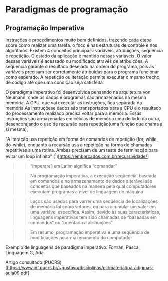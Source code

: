 # Paradigmas de programação

## Programação Imperativa

Instruções e procedimentos muito bem definidos, trazendo cada etapa sobre como realizar uma tarefa. o foco é nas estruturas de controle e nos algoritmos.
Existem 4 conceitos principais: variáveis, atribuições, sequência e repetição.
O estado da aplicação é mantido nessas variáveis.
O valor dessas variáveis é acessado ou modificado através de atribuições.
A sequência garante o resultado desejado na ordem do programa, pois as variáveis precisam ser corretamente atribuídas para o programa funcionar como esperado.
A repetição ou iteração permite executar o mesmo trecho de código até que uma condição seja satisfeita.

O paradigma imperativo foi desenvolvida pensando na arquitetura von Neumann, onde os dados e programas são armazenados na mesma memória. A CPU, que vai executar as instruções, fica separada da memória.As instruçõese dados são transportados para a CPU e o resultado do processamento realizado precisa voltar para a memória. Essas instruções são armazenadas em células de memória uma do lado da outra, desencorajando o uso de recursão para repetição(uma função que chama a si mesma),

"A iteração usa repetição em forma de comandos de repetição (for, while, do-while), enquanto a recursão usa a repetição na forma de chamadas repetitivas a uma rotina. Ambas precisam de um teste de terminação para evitar um loop infinito" (<sup markdown=1>1</sup>)[https://embarcados.com.br/recursividade/]

>> “imperare” em Latim significa “comandar”

>> Na programação imperativa, a execução seqüencial baseada em comandos e no armazenamento de dados alterável são conceitos que baseados na maneira pela qual computadores executam programas a nível de linguagem de máquina

>> Laços são usados para varrer uma seqüência de localizações de memória tal como vetores, ou para acumular um valor em uma variável específica. Assim, devido às suas características, linguagens imperativas tem sido chamadas de “baseadas em comandos” ou “orientada a atribuições”

>> Em resumo, programação imperativa é uma seqüência de modificações no armazenamento do computador

Exemplo de linguagens de paradigma imperativo: Fortran, Pascal, Linguagem C,  Ada. 

Artigo consultado:(PUCRS)[https://www.inf.pucrs.br/~gustavo/disciplinas/pli/material/paradigmas-aula09.pdf]
